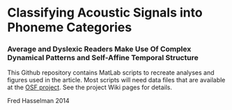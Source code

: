 Classifying Acoustic Signals into Phoneme Categories
===============
### Average and Dyslexic Readers Make Use Of Complex Dynamical Patterns and Self-Affine Temporal Structure

This Github repository contains MatLab scripts to recreate analyses and figures used in the article.
Most scripts will need data files that are available at the [OSF project](https://osf.io/a8g32). See the project Wiki pages for details.




Fred Hasselman 2014
